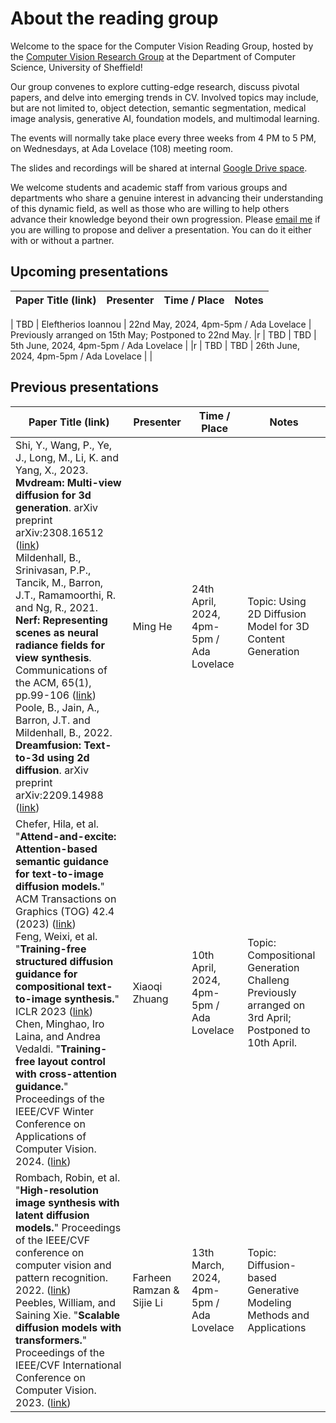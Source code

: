 # About the reading group
Welcome to the space for the Computer Vision Reading Group, hosted by the [Computer Vision Research Group](https://www.sheffield.ac.uk/dcs/research/groups/computer-vision) at the Department of Computer Science, University of Sheffield! 

Our group convenes to explore cutting-edge research, discuss pivotal papers, and delve into emerging trends in CV. Involved topics may include, but are not limited to, object detection, semantic segmentation, medical image analysis, generative AI, foundation models, and multimodal learning.

The events will normally take place every three weeks from 4 PM to 5 PM, on Wednesdays, at Ada Lovelace (108) meeting room.

The slides and recordings will be shared at internal [Google Drive space](https://drive.google.com/drive/u/0/folders/1o3_ADeVKSqumyZjem81fHtKCu-Cl2qWl).

We welcome students and academic staff from various groups and departments who share a genuine interest in advancing their understanding of this dynamic field, as well as those who are willing to help others advance their knowledge beyond their own progression.
Please [email me](mailto:sli256@sheffield.ac.uk) if you are willing to propose and deliver a presentation. You can do it either with or without a partner.


## Upcoming presentations
| Paper Title (link) | Presenter | Time / Place | Notes |
| ------------------ | ------ | ---- |-------|

| TBD | Eleftherios Ioannou | 22nd May, 2024, 4pm-5pm / Ada Lovelace | Previously arranged on 15th May; Postponed to 22nd May. |r
| TBD | TBD | 5th June, 2024, 4pm-5pm / Ada Lovelace |  |r
| TBD | TBD | 26th June, 2024, 4pm-5pm / Ada Lovelace |  |

## Previous presentations
| Paper Title (link) | Presenter | Time / Place | Notes |
| ------------------ | ------ | ---- |-------|
| Shi, Y., Wang, P., Ye, J., Long, M., Li, K. and Yang, X., 2023. **Mvdream: Multi-view diffusion for 3d generation**. arXiv preprint arXiv:2308.16512 ([link](https://arxiv.org/abs/2308.16512)) <br>  Mildenhall, B., Srinivasan, P.P., Tancik, M., Barron, J.T., Ramamoorthi, R. and Ng, R., 2021. **Nerf: Representing scenes as neural radiance fields for view synthesis**. Communications of the ACM, 65(1), pp.99-106 ([link](https://arxiv.org/abs/2003.08934)) <br> Poole, B., Jain, A., Barron, J.T. and Mildenhall, B., 2022. **Dreamfusion: Text-to-3d using 2d diffusion**. arXiv preprint arXiv:2209.14988 ([link](https://arxiv.org/abs/2209.14988))| Ming He | 24th April, 2024, 4pm-5pm / Ada Lovelace | Topic: Using 2D Diffusion Model for 3D Content Generation |r
| Chefer, Hila, et al. "**Attend-and-excite: Attention-based semantic guidance for text-to-image diffusion models.**" ACM Transactions on Graphics (TOG) 42.4 (2023) ([link](https://arxiv.org/abs/2301.13826)) <br> Feng, Weixi, et al. "**Training-free structured diffusion guidance for compositional text-to-image synthesis.**" ICLR 2023 ([link](https://openreview.net/forum?id=PUIqjT4rzq7)) <br> Chen, Minghao, Iro Laina, and Andrea Vedaldi. "**Training-free layout control with cross-attention guidance.**" Proceedings of the IEEE/CVF Winter Conference on Applications of Computer Vision. 2024. ([link](https://openaccess.thecvf.com/content/WACV2024/papers/Chen_Training-Free_Layout_Control_With_Cross-Attention_Guidance_WACV_2024_paper.pdf))| Xiaoqi Zhuang | 10th April, 2024, 4pm-5pm / Ada Lovelace | Topic: Compositional Generation Challeng  <br>  Previously arranged on 3rd April; Postponed to 10th April. |r
| Rombach, Robin, et al. "**High-resolution image synthesis with latent diffusion models.**" Proceedings of the IEEE/CVF conference on computer vision and pattern recognition. 2022. ([link](https://openaccess.thecvf.com/content/CVPR2022/papers/Rombach_High-Resolution_Image_Synthesis_With_Latent_Diffusion_Models_CVPR_2022_paper.pdf)) <br> Peebles, William, and Saining Xie. "**Scalable diffusion models with transformers.**" Proceedings of the IEEE/CVF International Conference on Computer Vision. 2023. ([link](https://openaccess.thecvf.com/content/ICCV2023/papers/Peebles_Scalable_Diffusion_Models_with_Transformers_ICCV_2023_paper.pdf))| Farheen Ramzan & Sijie Li | 13th March, 2024, 4pm-5pm / Ada Lovelace | Topic: Diffusion-based Generative Modeling Methods and Applications |
